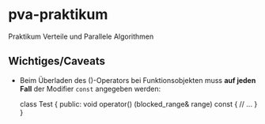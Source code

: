 pva-praktikum
=============

Praktikum Verteile und Parallele Algorithmen

Wichtiges/Caveats
-----------------

* Beim Überladen des ()-Operators bei Funktionsobjekten muss **auf jeden Fall** der
  Modifier `const` angegeben werden:

    class Test {
      public:
        void operator() (blocked_range<int>& range) const {
          // ...
        }
    }
